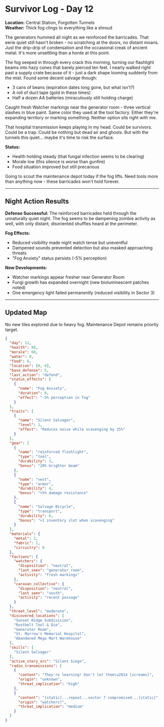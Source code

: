 # Survivor Log - Day 12

**Location:** Central Station, Forgotten Tunnels  
**Weather:** Thick fog clings to everything like a shroud  

The generators hummed all night as we reinforced the barricades. That eerie quiet still hasn't broken - no scratching at the doors, no distant moans. Just the drip-drip of condensation and the occasional creak of ancient metal. It's more unsettling than a horde at this point.

The fog seeped in through every crack this morning, turning our flashlight beams into hazy cones that barely pierced ten feet. I nearly walked right past a supply crate because of it - just a dark shape looming suddenly from the mist. Found some decent salvage though:  
- 3 cans of beans (expiration dates long gone, but what isn't?)  
- A roll of duct tape (gold in these times)  
- Half a dozen AA batteries (miraculously still holding charge)  

Caught fresh Watcher markings near the generator room - three vertical slashes in blue paint. Same color they used at the tool factory. Either they're expanding territory or marking something. Neither option sits right with me.  

That hospital transmission keeps playing in my head. Could be survivors. Could be a trap. Could be nothing but dead air and ghosts. But with the tunnels this quiet... maybe it's time to risk the surface.  

**Status:**  
- Health holding steady (that fungal infection seems to be clearing)  
- Morale low (this silence is worse than gunfire)  
- Food situation improved but still precarious  

Going to scout the maintenance depot today if the fog lifts. Need tools more than anything now - these barricades won't hold forever.  

---

## Night Action Results  
**Defense Successful:** The reinforced barricades held through the unnaturally quiet night. The fog seems to be dampening zombie activity as well, with only distant, disoriented shuffles heard at the perimeter.  

**Fog Effects:**  
- Reduced visibility made night watch tense but uneventful  
- Dampened sounds prevented detection but also masked approaching threats  
- "Fog Anxiety" status persists (-5% perception)  

**New Developments:**  
- Watcher markings appear fresher near Generator Room  
- Fungi growth has expanded overnight (new bioluminescent patches noted)  
- One emergency light failed permanently (reduced visibility in Sector 3)  

---

## Updated Map  
No new tiles explored due to heavy fog. Maintenance Depot remains priority target.  

```json
{
  "day": 12,
  "health": 88,
  "morale": 60,
  "water": 0,
  "food": 6,
  "location": [0, 0],
  "base_defense": 5,
  "last_action": "defend",
  "status_effects": [
    {
      "name": "Fog Anxiety",
      "duration": 0,
      "effect": "-5% perception in fog"
    }
  ],
  "traits": [
    {
      "name": "Silent Salvager",
      "level": 1,
      "effect": "Reduces noise while scavenging by 25%"
    }
  ],
  "gear": [
    {
      "name": "reinforced flashlight",
      "type": "tool",
      "durability": 3,
      "bonus": "20% brighter beam"
    },
    {
      "name": "vest",
      "type": "armor",
      "durability": 4,
      "bonus": "+5% damage resistance"
    },
    {
      "name": "Salvage Bicycle",
      "type": "transport",
      "durability": 6,
      "bonus": "+1 inventory slot when scavenging"
    }
  ],
  "materials": {
    "metal": 2,
    "fabric": 1,
    "circuitry": 0
  },
  "factions": {
    "watchers": {
      "disposition": "neutral",
      "last_seen": "generator_room",
      "activity": "fresh markings"
    },
    "caravan_collective": {
      "disposition": "neutral",
      "last_seen": "south",
      "activity": "recent passage"
    }
  },
  "threat_level": "moderate",
  "discovered_locations": [
    "Sunset Ridge Subdivision",
    "Rustbelt Tool & Die",
    "Generator Room",
    "St. Marrow's Memorial Hospital",
    "Abandoned Mega Mart Warehouse"
  ],
  "skills": [
    "Silent Salvager"
  ],
  "active_story_arc": "Silent Siege",
  "radio_transmissions": [
    {
      "content": "They're learning! Don't let them\u2014 [screams]",
      "origin": "unknown",
      "threat_implication": "high"
    },
    {
      "content": "[static]...repeat...sector 7 compromised...[static]",
      "origin": "watchers?",
      "threat_implication": "medium"
    }
  ]
}
```